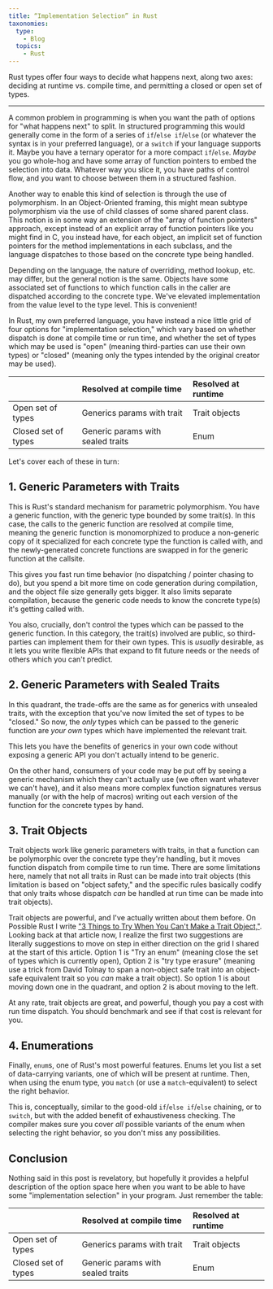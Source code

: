 ```yaml
---
title: “Implementation Selection” in Rust
taxonomies:
  type:
    - Blog
  topics:
    - Rust
---
```


Rust types offer four ways to decide what happens next, along two axes:
deciding at runtime vs. compile time, and permitting a closed or open set of
types.

<!-- more -->

---

A common problem in programming is when you want the path of options for "what happens
next" to split. In structured programming this would generally come in the form of
a series of `if`/`else if`/`else` (or whatever the syntax is in your preferred language),
or a `switch` if your language supports it. Maybe you have a ternary operator for a more
compact `if`/`else`. _Maybe_ you go whole-hog and have some array of function pointers
to embed the selection into data. Whatever way you slice it, you have paths of control
flow, and you want to choose between them in a structured fashion.

Another way to enable this kind of selection is through the use of polymorphism. In an
Object-Oriented framing, this might mean subtype polymorphism via the use of child classes
of some shared parent class. This notion is in some way an extension of the "array of
function pointers" approach, except instead of an explicit array of function pointers like
you might find in C, you instead have, for each object, an implicit set of function pointers
for the method implementations in each subclass, and the language dispatches to those
based on the concrete type being handled.

Depending on the language, the nature of overriding, method lookup, etc. may differ, but the
general notion is the same. Objects have some associated set of functions to which function
calls in the caller are dispatched according to the concrete type. We've elevated
implementation from the value level to the type level. This is convenient!

In Rust, my own preferred language, you have instead a nice little grid of four options
for "implementation selection," which vary based on whether dispatch is done at compile
time or run time, and whether the set of types which may be used is "open" (meaning
third-parties can use their own types) or "closed" (meaning only the types intended by the
original creator may be used).

|                     | Resolved at compile time          | Resolved at runtime |
|:--------------------|:----------------------------------|:--------------------|
| Open set of types   | Generics params with trait        | Trait objects       |
| Closed set of types | Generic params with sealed traits | Enum                |

Let's cover each of these in turn:

## 1. Generic Parameters with Traits

This is Rust's standard mechanism for parametric polymorphism. You have a generic function,
with the generic type bounded by some trait(s). In this case, the calls to the generic
function are resolved at compile time, meaning the generic function is monomorphized to produce
a non-generic copy of it specialized for each concrete type the function is called with,
and the newly-generated concrete functions are swapped in for the generic function at the callsite.

This gives you fast run time behavior (no dispatching / pointer chasing to do), but you
spend a bit more time on code generation during compilation, and the object file size generally
gets bigger. It also limits separate compilation, because the generic code needs to know the
concrete type(s) it's getting called with.

You also, crucially, don't control the types which can be passed to the generic function. In
this category, the trait(s) involved are public, so third-parties can implement them for their
own types. This is _usually_ desirable, as it lets you write flexible APIs that expand to fit
future needs or the needs of others which you can't predict.

## 2. Generic Parameters with Sealed Traits

In this quadrant, the trade-offs are the same as for generics with unsealed traits, with the
exception that you've now limited the set of types to be "closed." So now, the _only_ types
which can be passed to the generic function are _your own_ types which have implemented the
relevant trait.

This lets you have the benefits of generics in your own code without exposing a generic API
you don't actually intend to be generic.

On the other hand, consumers of your code may be put off by seeing a generic mechanism which
they can't actually use (we often want whatever we can't have), and it also means more complex
function signatures versus manually (or with the help of macros) writing out each version of
the function for the concrete types by hand.

## 3. Trait Objects

Trait objects work like generic parameters with traits, in that a function can be polymorphic
over the concrete type they're handling, but it moves function dispatch from compile time to
run time. There are some limitations here, namely that not all traits in Rust can be made into
trait objects (this limitation is based on "object safety," and the specific rules basically
codify that only traits whose dispatch _can_ be handled at run time can be made into trait
objects).

Trait objects are powerful, and I've actually written about them before. On Possible Rust I
write ["3 Things to Try When You Can't Make a Trait Object,"][pr_trait_object]. Looking back
at that article now, I realize the first two suggestions are literally suggestions to move
on step in either direction on the grid I shared at the start of this article. Option 1 is
"Try an enum" (meaning close the set of types which is currently open), Option 2 is
"try type erasure" (meaning use a trick from David Tolnay to span a non-object safe trait
into an object-safe equivalent trait so you _can_ make a trait object). So option 1 is
about moving down one in the quadrant, and option 2 is about moving to the left.

At any rate, trait objects are great, and powerful, though you pay a cost with run time
dispatch. You should benchmark and see if that cost is relevant for you.

## 4. Enumerations

Finally, `enum`s, one of Rust's most powerful features. Enums let you list a set of
data-carrying variants, one of which will be present at runtime. Then, when using
the enum type, you `match` (or use a `match`-equivalent) to select the right behavior.

This is, conceptually, similar to the good-old `if`/`else if`/`else` chaining, or to
`switch`, but with the added benefit of exhaustiveness checking. The compiler makes sure
you cover _all_ possible variants of the enum when selecting the right behavior, so you
don't miss any possibilities.

## Conclusion

Nothing said in this post is revelatory, but hopefully it provides a helpful description
of the option space here when you want to be able to have some "implementation selection"
in your program. Just remember the table:

|                     | Resolved at compile time          | Resolved at runtime |
|:--------------------|:----------------------------------|:--------------------|
| Open set of types   | Generics params with trait        | Trait objects       |
| Closed set of types | Generic params with sealed traits | Enum                |

[pr_trait_object]: https://www.possiblerust.com/pattern/3-things-to-try-when-you-can-t-make-a-trait-object

